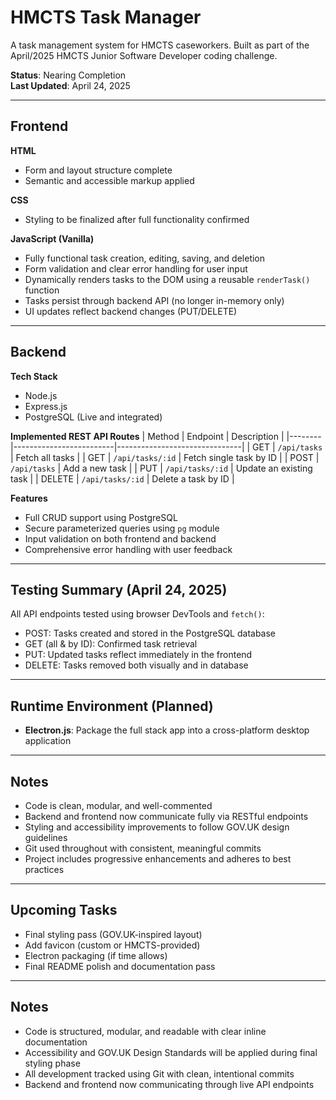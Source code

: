 # HMCTS Task Manager

A task management system for HMCTS caseworkers. Built as part of the April/2025 HMCTS Junior Software Developer coding challenge.

**Status**: Nearing Completion  
**Last Updated**: April 24, 2025

---

## Frontend

**HTML**
- Form and layout structure complete  
- Semantic and accessible markup applied

**CSS**
- Styling to be finalized after full functionality confirmed

**JavaScript (Vanilla)**
- Fully functional task creation, editing, saving, and deletion
- Form validation and clear error handling for user input
- Dynamically renders tasks to the DOM using a reusable `renderTask()` function
- Tasks persist through backend API (no longer in-memory only)
- UI updates reflect backend changes (PUT/DELETE)

---

## Backend

**Tech Stack**
- Node.js
- Express.js
- PostgreSQL (Live and integrated)

**Implemented REST API Routes**
| Method | Endpoint                | Description                   |
|--------|-------------------------|-------------------------------|
| GET    | `/api/tasks`           | Fetch all tasks               |
| GET    | `/api/tasks/:id`       | Fetch single task by ID       |
| POST   | `/api/tasks`           | Add a new task                |
| PUT    | `/api/tasks/:id`       | Update an existing task       |
| DELETE | `/api/tasks/:id`       | Delete a task by ID           |

**Features**
- Full CRUD support using PostgreSQL
- Secure parameterized queries using `pg` module
- Input validation on both frontend and backend
- Comprehensive error handling with user feedback

---

## Testing Summary (April 24, 2025)

All API endpoints tested using browser DevTools and `fetch()`:
- POST: Tasks created and stored in the PostgreSQL database
- GET (all & by ID): Confirmed task retrieval
- PUT: Updated tasks reflect immediately in the frontend
- DELETE: Tasks removed both visually and in database

---

## Runtime Environment (Planned)

- **Electron.js**: Package the full stack app into a cross-platform desktop application

---

## Notes

- Code is clean, modular, and well-commented
- Backend and frontend now communicate fully via RESTful endpoints
- Styling and accessibility improvements to follow GOV.UK design guidelines
- Git used throughout with consistent, meaningful commits
- Project includes progressive enhancements and adheres to best practices

---

##  Upcoming Tasks

- Final styling pass (GOV.UK-inspired layout)
- Add favicon (custom or HMCTS-provided)
- Electron packaging (if time allows)
- Final README polish and documentation pass

---

## Notes

- Code is structured, modular, and readable with clear inline documentation  
- Accessibility and GOV.UK Design Standards will be applied during final styling phase  
- All development tracked using Git with clean, intentional commits  
- Backend and frontend now communicating through live API endpoints
